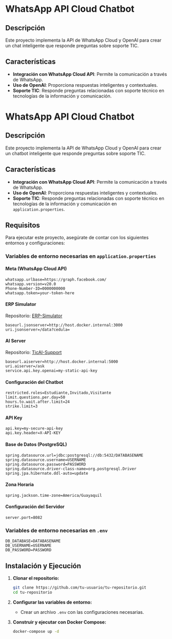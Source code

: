 # WhatsApp API Cloud Chatbot

## Descripción

Este proyecto implementa la API de WhatsApp Cloud y OpenAI para crear un chat inteligente que responde preguntas sobre soporte TIC.

## Características

- **Integración con WhatsApp Cloud API**: Permite la comunicación a través de WhatsApp.
- **Uso de OpenAI**: Proporciona respuestas inteligentes y contextuales.
- **Soporte TIC**: Responde preguntas relacionadas con soporte técnico en tecnologías de la información y comunicación.
# WhatsApp API Cloud Chatbot

## Descripción

Este proyecto implementa la API de WhatsApp Cloud y OpenAI para crear un chatbot inteligente que responde preguntas sobre soporte TIC.

## Características

- **Integración con WhatsApp Cloud API**: Permite la comunicación a través de WhatsApp.
- **Uso de OpenAI**: Proporciona respuestas inteligentes y contextuales.
- **Soporte TIC**: Responde preguntas relacionadas con soporte técnico en tecnologías de la información y comunicación en `application.properties`.

## Requisitos

Para ejecutar este proyecto, asegúrate de contar con los siguientes entornos y configuraciones:

### Variables de entorno necesarias en `application.properties`

#### **Meta (WhatsApp Cloud API)**
```properties
whatsapp.urlbase=https://graph.facebook.com/
whatsapp.version=v20.0
Phone-Number-ID=0000000000
whatsapp.token=your-token-here
```

#### **ERP Simulator**
Repositorio: [ERP-Simulator](https://github.com/PePeWee07/ERP_simulator.git)
```properties
baseurl.jsonserver=http://host.docker.internal:3000
uri.jsonserver=/data?cedula=
```

#### **AI Server**
Repositorio: [TicAI-Support](https://github.com/PePeWee07/TicAI-Support.git)
```properties
baseurl.aiserver=http://host.docker.internal:5000
uri.aiserver=/ask
service.api.key.openai=my-static-api-key
```

#### **Configuración del Chatbot**
```properties
restricted.roles=Estudiante,Invitado,Visitante
limit.questions.per.day=50
hours.to.wait.after.limit=24
strike.limit=3
```

#### **API Key**
```properties
api.key=my-secure-api-key
api.key.header=X-API-KEY
```

#### **Base de Datos (PostgreSQL)**
```properties
spring.datasource.url=jdbc:postgresql://db:5432/DATABASENAME
spring.datasource.username=USERNAME
spring.datasource.password=PASSWORD
spring.datasource.driver-class-name=org.postgresql.Driver
spring.jpa.hibernate.ddl-auto=update
```

#### **Zona Horaria**
```properties
spring.jackson.time-zone=America/Guayaquil
```

#### **Configuración del Servidor**
```properties
server.port=8082
```
### Variables de entorno necesarias en `.env`
```properties
DB_DATABASE=DATABASENAME
DB_USERNAME=USERNAME
DB_PASSWORD=PASSWORD
```

## Instalación y Ejecución

1. **Clonar el repositorio:**
   ```sh
   git clone https://github.com/tu-usuario/tu-repositorio.git
   cd tu-repositorio
   ```

2. **Configurar las variables de entorno:**
   - Crear un archivo `.env` con las configuraciones necesarias.

3. **Construir y ejecutar con Docker Compose:**
   ```sh
   docker-compose up -d
   ```


